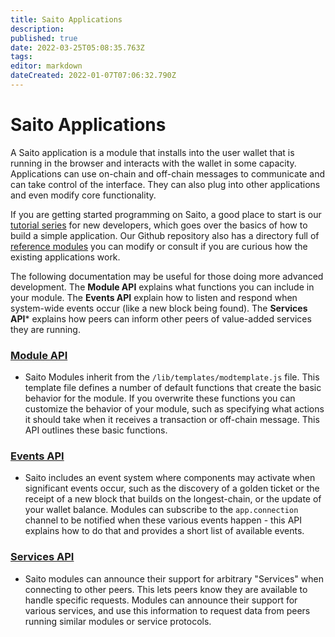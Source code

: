 ```yaml
---
title: Saito Applications
description: 
published: true
date: 2022-03-25T05:08:35.763Z
tags: 
editor: markdown
dateCreated: 2022-01-07T07:06:32.790Z
---
```


# Saito Applications

A Saito application is a module that installs into the user wallet that is running in the browser and interacts with the wallet in some capacity. Applications can use on-chain and off-chain messages to communicate and can take control of the interface. They can also plug into other applications and even modify core functionality.

If you are getting started programming on Saito, a good place to start is our [tutorial series](/tech/tutorials) for new developers, which goes over the basics of how to build a simple application. Our Github repository also has a directory full of [reference modules](https://github.com/SaitoTech/saito-lite-rust/tree/master/mods) you can modify or consult if you are curious how the existing applications work.

The following documentation may be useful for those doing more advanced development. The **Module API** explains what functions you can include in your module. The **Events API** explain how to listen and respond when system-wide events occur (like a new block being found). The **Services API*** explains how peers can inform other peers of value-added services they are running.

### [Module API](/tech/applications/module-api)
* Saito Modules inherit from the ```/lib/templates/modtemplate.js``` file. This template file defines a number of default functions that create the basic behavior for the module. If you overwrite these functions you can customize the behavior of your module, such as specifying what actions it should take when it receives a transaction or off-chain message. This API outlines these basic functions.

### [Events API](/tech/applications/events-api)
* Saito includes an event system where components may activate when significant events occur, such as the discovery of a golden ticket or the receipt of a new block that builds on the longest-chain, or the update of your wallet balance. Modules can subscribe to the ```app.connection``` channel to be notified when these various events happen - this API explains how to do that and provides a short list of available events.

### [Services API](/tech/applications/services-api)
* Saito modules can announce their support for arbitrary "Services" when connecting to other peers. This lets peers know they are available to handle specific requests. Modules can announce their support for various services, and use this information to request data from peers running similar modules or service protocols. 

